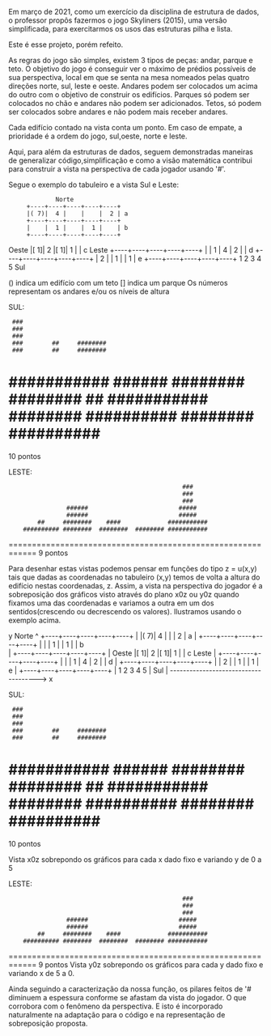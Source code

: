  Em março de 2021, como um exercício da disciplina de estrutura de dados, o professor propôs fazermos o jogo Skyliners (2015), uma versão simplificada, para exercitarmos os usos das estruturas pilha e lista.
 
 Este é esse projeto, porém refeito.
 
 As regras do jogo são simples, existem 3 tipos de peças: andar, parque e teto. O objetivo do jogo é conseguir ver o máximo de prédios possíveis de sua perspectiva, local em que se senta na mesa nomeados pelas quatro direções norte, sul, leste e oeste. Andares podem ser colocados um acima do outro com o objetivo de construir os edifícios. Parques só podem ser colocados no chão e andares não podem ser adicionados. Tetos, só podem ser colocados sobre andares e não podem mais receber andares.
 
 Cada edifício contado na vista conta um ponto. Em caso de empate, a prioridade é a ordem do jogo, sul,oeste, norte e leste.
 
 Aqui, para além da estruturas de dados, seguem demonstradas maneiras de generalizar código,simplificação e como a visão matemática contribui para construir a vista na perspectiva de cada jogador usando '#'.
 
 Segue o exemplo do tabuleiro e a vista Sul e Leste:


                 Norte
         +----+----+----+----+----+
         |( 7)|  4 |    |    |  2 | a
         +----+----+----+----+----+
         |    |  1 |    |  1 |    | b
         +----+----+----+----+----+
  Oeste  |[ 1]|  2 |[ 1]|  1 |    | c  Leste
         +----+----+----+----+----+
         |    |  1 |  4 |  2 |    | d
         +----+----+----+----+----+
         |  2 |    |  1 |    |  1 | e
         +----+----+----+----+----+
            1    2    3    4    5
                   Sul

() indica um edifício com um teto
[] indica um parque
Os números representam os andares e/ou os níveis de altura


SUL:


     ###
     ###
     ###
     ###        ##     ########
     ###        ##     ########
 ###########  ######   ########  ########     ##
 ########### ######## ########## ######## ##########        
============================================================
10 pontos

LESTE:





                                                            
                                                    ###
                                                    ###     
                                                    ###
                    ######                         #####    
                    ######                         #####
            ##     ########    ####             ########### 
        ########## ########  ########  ######## ###########
============================================================
9 pontos


Para desenhar estas vistas podemos pensar em funções do tipo z = u(x,y) tais que dadas as coordenadas no tabuleiro (x,y) temos de volta a altura do edifício nestas coordenadas, z. Assim, a vista na perspectiva do jogador é a sobreposição dos gráficos visto através do plano x0z ou y0z quando fixamos uma das coordenadas e variamos a outra em um dos sentidos(crescendo ou decrescendo os valores). Ilustramos usando o exemplo acima.



 y                Norte
 ^       +----+----+----+----+----+
 |       |( 7)|  4 |    |    |  2 | a
 |       +----+----+----+----+----+
 |       |    |  1 |    |  1 |    | b        
 |       +----+----+----+----+----+
 | Oeste |[ 1]|  2 |[ 1]|  1 |    | c  Leste
 |       +----+----+----+----+----+
 |       |    |  1 |  4 |  2 |    | d
 |       +----+----+----+----+----+
 |       |  2 |    |  1 |    |  1 | e
 |       +----+----+----+----+----+
 |            1    2    3    4    5
 |                  Sul
 |
 -------------------------------------> x



SUL:


     ###
     ###
     ###
     ###        ##     ########
     ###        ##     ########
 ###########  ######   ########  ########     ##
 ########### ######## ########## ######## ##########        
============================================================
10 pontos

Vista x0z sobrepondo os gráficos para cada x dado fixo e variando y de 0 a 5

LESTE:





                                                            
                                                    ###
                                                    ###     
                                                    ###
                    ######                         #####    
                    ######                         #####
            ##     ########    ####             ########### 
        ########## ########  ########  ######## ###########
============================================================
9 pontos
Vista y0z sobrepondo os gráficos para cada y dado fixo e variando x de 5 a 0.
 
Ainda seguindo a caracterização da nossa função, os pilares feitos  de '# diminuem a espessura conforme se afastam da vista do jogador. O que corrobora com o fenômeno da perspectiva. E isto é incorporado naturalmente na adaptação para o código e na representação de sobreposição proposta.
